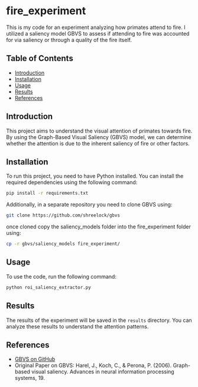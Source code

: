 # fire_experiment

This is my code for an experiment analyzing how primates attend to fire. I utilized a saliency model GBVS to assess if attending to fire was accounted for via saliency or through a quality of the fire itself.

## Table of Contents
- [Introduction](#introduction)
- [Installation](#installation)
- [Usage](#usage)
- [Results](#results)
- [References](#references)

## Introduction
This project aims to understand the visual attention of primates towards fire. By using the Graph-Based Visual Saliency (GBVS) model, we can determine whether the attention is due to the inherent saliency of fire or other factors.

## Installation
To run this project, you need to have Python installed. You can install the required dependencies using the following command:
```bash
pip install -r requirements.txt
```
Additionally, in a separate repository you need to clone GBVS using:
```bash
git clone https://github.com/shreelock/gbvs
```
once cloned copy the saliency_models folder into the fire_experiment folder using:
```bash
cp -r gbvs/saliency_models fire_experiment/
```

## Usage
To use the code, run the following command:
```bash
python roi_saliency_extractor.py
```

## Results
The results of the experiment will be saved in the `results` directory. You can analyze these results to understand the attention patterns.

## References
- [GBVS on GitHub](https://github.com/shreelock/gbvs)
- Original Paper on GBVS: Harel, J., Koch, C., & Perona, P. (2006). Graph-based visual saliency. Advances in neural information processing systems, 19.



